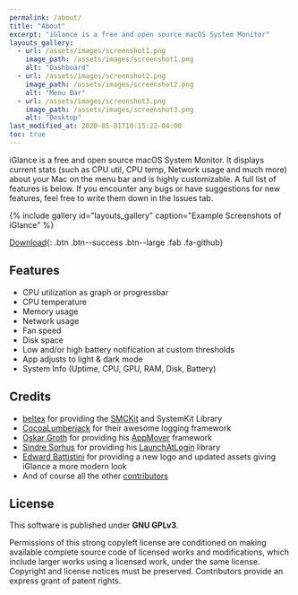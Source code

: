 ```yaml
---
permalink: /about/
title: "About"
excerpt: "iGlance is a free and open source macOS System Monitor"
layouts_gallery:
  - url: /assets/images/screenshot1.png
    image_path: /assets/images/screenshot1.png
    alt: "Dashboard"
  - url: /assets/images/screenshot2.png
    image_path: /assets/images/screenshot2.png
    alt: "Menu Bar"
  - url: /assets/images/screenshot3.png
    image_path: /assets/images/screenshot3.png
    alt: "Desktop"
last_modified_at: 2020-05-01T10:15:22-04:00
toc: true
---
```


iGlance is a free and open source macOS System Monitor. It displays current stats (such as CPU util, CPU temp, Network usage and much more) about your Mac on the menu bar and is highly customizable. A full list of features is below. If you encounter any bugs or have suggestions for new features, feel free to write them down in the Issues tab.

{% include gallery id="layouts_gallery" caption="Example Screenshots of iGlance" %}

[ Download](https://github.com/iglance/iGlance/releases/download/v2.1.0/iGlance_v2.1.0.zip){: .btn .btn--success .btn--large .fab .fa-github}

## Features

- CPU utilization as graph or progressbar
- CPU temperature
- Memory usage
- Network usage
- Fan speed
- Disk space
- Low and/or high battery notification at custom thresholds
- App adjusts to light & dark mode
- System Info (Uptime, CPU, GPU, RAM, Disk, Battery)

## Credits

- [beltex](https://github.com/beltex) for providing the [SMCKit](https://github.com/beltex/SMCKit) and SystemKit Library
- [CocoaLumberjack](https://github.com/CocoaLumberjack/CocoaLumberjack) for their awesome logging framework
- [Oskar Groth](https://github.com/OskarGroth) for providing his [AppMover](https://github.com/OskarGroth/AppMover) framework
- [Sindre Sorhus](https://github.com/sindresorhus) for providing his [LaunchAtLogin](https://github.com/sindresorhus/LaunchAtLogin) library
- [Edward Battistini](https://github.com/edwardbattistini) for providing a new logo and updated assets giving iGlance a more modern look
- And of course all the other [contributors](https://github.com/iglance/iGlance/graphs/contributors)

## License

This software is published under <b>GNU GPLv3</b>.

Permissions of this strong copyleft license are conditioned on making available complete source code of licensed works and modifications, which include larger works using a licensed work, under the same license. Copyright and license notices must be preserved. Contributors provide an express grant of patent rights.